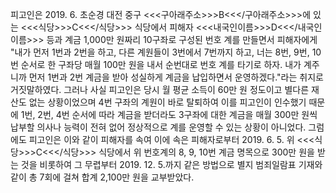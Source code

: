 피고인은 2019. 6. 초순경 대전 중구 <<<구아래주소>>>B<<</구아래주소>>>에 있는 <<<식당>>>C<<</식당>>> 식당에서 피해자 <<<내국인이름>>>D<<</내국인이름>>> 등과 계금 1,000만 원짜리 10구좌로 구성된 번호 계를 만들면서 피해자에게 "내가 먼저 1번과 2번을 하고, 다른 계원들이 3번에서 7번까지 하고, 너는 8번, 9번, 10번 순서로 한 구좌당 매월 100만 원을 내서 순번대로 번호 계를 타기로 하자. 내가 계주니까 먼저 1번과 2번 계금을 받아 성실하게 계금을 납입하면서 운영하겠다."라는 취지로 거짓말하였다.
그러나 사실 피고인은 당시 월 평균 소득이 60만 원 정도이고 별다른 재산도 없는 상황이었으며 4번 구좌의 계원이 바로 탈퇴하여 이를 피고인이 인수했기 때문에 1번, 2번, 4번 순서에 따라 계금을 받더라도 3구좌에 대한 계금을 매월 300만 원씩 납부할 의사나 능력이 전혀 없어 정상적으로 계를 운영할 수 있는 상황이 아니었다.
그럼에도 피고인은 이와 같이 피해자를 속여 이에 속은 피해자로부터 2019. 6. 5. 위 <<<식당>>>C<<</식당>>> 식당에서 위 번호계의 8, 9, 10번 계금 명목으로 300만 원을 받는 것을 비롯하여 그 무렵부터 2019. 12. 5.까지 같은 방법으로 별지 범죄일람표 기재와 같이 총 7회에 걸쳐 합계 2,100만 원을 교부받았다.